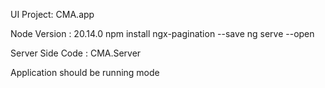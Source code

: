 UI Project: CMA.app

Node Version : 20.14.0
npm install ngx-pagination --save
ng serve --open


Server Side Code : CMA.Server 

Application should be running mode
